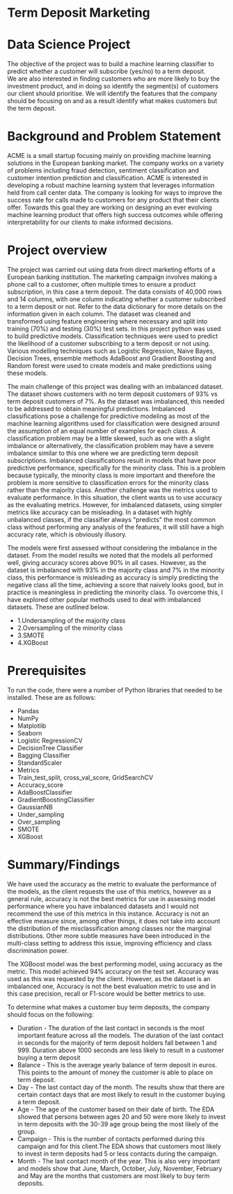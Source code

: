 # Term Deposit Marketing

# Data Science Project

The objective of the project was to build a machine learning classifier to predict whether a customer will subscribe (yes/no) to a term deposit.  
We are also interested in finding customers who are more likely to buy the investment product, and in doing so identify the segment(s) of customers our client should prioritise.
We will identify the features that the company should be focusing on and as a result identify what makes customers but the term deposit.


# Background and Problem Statement

ACME is a small startup focusing mainly on providing machine learning solutions in the European banking market. The company  works on a variety of problems including fraud detection, sentiment classification and customer intention prediction and classification.
ACME is interested in developing a robust machine learning system that leverages information held from call center data.
The company is looking for ways to improve the success rate for calls made to customers for any product that their clients offer. Towards this goal they are working on designing an ever evolving machine learning product that offers high success outcomes while offering interpretability for our clients to make informed decisions.

# Project overview

The project was carried out using data from direct marketing efforts of a European banking institution. The marketing campaign involves making a phone call to a customer, often multiple times to ensure a product subscription, in this case a term deposit. 
The data consists of 40,000 rows and 14 columns, with one column indicating whether a customer subscribed to a term deposit or not. Refer to the data dictionary for more details on the information given in each column. The dataset was cleaned and transformed using feature engineering where necessary and split into training (70%) and testing (30%) test sets.
In this project python was used to build predictive models. Classification techniques were used to predict the likelihood of a customer subscribing to a term deposit or not using.  Various modelling techniques such as Logistic Regression, Naive Bayes, Decision Trees,  ensemble methods AdaBoost and Gradient Boosting and Random forest  were used to create models and make predictions using these models. 

The main challenge of this project was dealing with an imbalanced dataset. The dataset shows  customers with no term deposit customers of 93% vs term deposit customers of 7%. 
As the dataset was imbalanced, this needed to be addressed to obtain meaningful predictions. 
Imbalanced classifications pose a challenge for predictive modeling as most of the machine learning algorithms used for classification were designed around the assumption of an equal number of examples for each class. A classification problem may be a little skewed, such as one with a slight imbalance or alternatively, the classification problem may have a severe imbalance similar to this one where we are predicting term deposit subscriptions.
Imbalanced classifications result in models that have poor predictive performance, specifically for the minority class. This is a problem because typically, the minority class is more important and therefore the problem is more sensitive to classification errors for the minority class rather than the majority class.
Another challenge was the metrics used to evaluate performance. In this situation, the client wants us to use accuracy as the evaluating metrics. However, for  imbalanced datasets, using simpler metrics like accuracy can be misleading. In a dataset with highly unbalanced classes, if the classifier always "predicts"  the most common class without performing any analysis of the features, it will still have a high accuracy rate, which is obviously illusory.

The models were first assessed without considering the imbalance in the dataset. From the model results  we noted that the models all performed well, giving accuracy scores above 90% in all cases. However, as the dataset is imbalanced with 93% in the majority class and 7% in the minority class, this performance is misleading as accuracy is simply predicting the negative class all the time, achieving a score that naively looks good, but in practice is meaningless in predicting the minority class.
To overcome this, I have explored other popular methods used to deal with imbalanced datasets. These are outlined below.
* 1.Undersampling of the majority class
* 2.Oversampling of the minority class
* 3.SMOTE
* 4.XGBoost

# Prerequisites

To run the code, there were a number of Python libraries that needed to be installed. These are as follows:

* Pandas
* NumPy
* Matplotlib
* Seaborn
* Logistic RegressionCV
* DecisionTree Classifier
* Bagging Classifier
* StandardScaler
* Metrics
* Train_test_split, cross_val_score, GridSearchCV
* Accuracy_score
* AdaBoostClassifier 
* GradientBoostingClassifier
* GaussianNB
* Under_sampling
* Over_sampling
* SMOTE
* XGBoost

# Summary/Findings

We have used the accuracy as the metric to evaluate the performance of the models, as the client requests the use of this metrics, however as a general rule, accuracy is not the best metrics for use in assessing model performance where you have imbalanced datasets and I would not recommend the use of this metrics in this instance.
Accuracy is not an effective measure since, among other things, it does not take into account the distribution of the misclassification among classes nor the marginal distributions. Other more subtle measures have been introduced in the multi-class setting to address this issue, improving efficiency and class discrimination power.
 
The XGBoost model was the best performing model, using accuracy as the metric. This model achieved 94% accuracy on the test set. Accuracy was used as this was requested by the client. However, as the dataset is an imbalanced one, Accuracy is not the best evaluation metric to use and in this case precision, recall or F1-score would be better metrics to use.

To determine what makes a customer buy term deposits, the company should focus on the following:
* Duration - The duration of the last contact in seconds is the most important feature across all the models. The duration of the last contact in seconds for the majority of term deposit holders fall between 1 and 999. Duration above 1000 seconds are less likely to result in a customer buying a term deposit
* Balance - This is the average yearly balance of term deposit in euros. This points to the amount of money the customer is able to place on term deposit.
* Day - The last contact day of the month. The results show that there are certain contact days that are most likely to result in the customer buying a term deposit.
* Age - The age of the customer based on their date of birth. The EDA showed that persons between ages 20 and 50 were more likely to invest in term deposits with the 30-39 age group being the most likely of the group.
* Campaign - This is the number of contacts performed during this campaign and for this client.The EDA shows that customers most likely to invest in term deposits had 5 or less contacts during the campaign.
* Month - The last contact month of the year. This is also very important and models show that June, March, October, July, November, February and May are the months that customers are most likely to buy term deposits.


